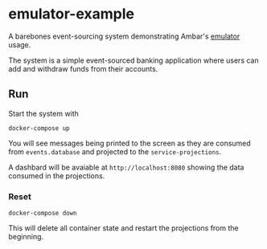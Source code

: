 # emulator-example

A barebones event-sourcing system demonstrating Ambar's [emulator](https://github.com/ambarltd/emulator) usage.

The system is a simple event-sourced banking application where users can add and withdraw funds from their accounts.

## Run

Start the system with

```
docker-compose up
```

You will see messages being printed to the screen as they are consumed from `events.database` and projected
to the `service-projections`.

A dashbard will be avaiable at `http://localhost:8080` showing the data consumed in the projections.

### Reset

```
docker-compose down
```

This will delete all container state and restart the projections from the beginning.


